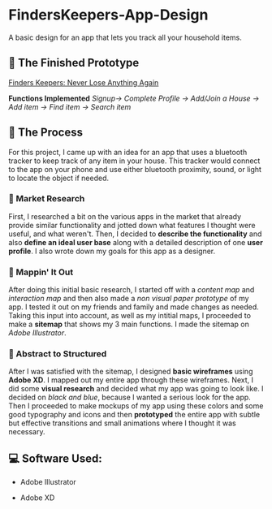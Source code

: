 # FindersKeepers-App-Design
A basic design for an app that lets you track all your household items.

## :checkered_flag: The Finished Prototype
[Finders Keepers: Never Lose Anything Again](https://xd.adobe.com/view/c294f05e-aada-4527-65b0-3f289212ac48-b4a5/)

**Functions Implemented**
*Signup-> Complete Profile -> Add/Join a House -> Add item -> Find item -> Search item*

## :memo: The Process

For this project, I came up with an idea for an app that uses a bluetooth tracker to keep track of any item in your house. This tracker would connect to the app on your phone and use either bluetooth proximity, sound, or light to locate the object if needed.

### :book: Market Research
First, I researched a bit on the various apps in the market that already provide similar functionality and jotted down what features I thought were useful, and what weren't. Then, I decided to **describe the functionality** and also **define an ideal user base** along with a detailed description of one **user profile**. I also wrote down my goals for this app as a designer.

### :round_pushpin: Mappin' It Out
After doing this initial basic research, I started off with a *content map* and *interaction map* and then also made a *non visual paper prototype* of my app. I tested it out on my friends and family and made changes as needed. Taking this input into account, as well as my intitial maps, I proceeded to make a **sitemap** that shows my 3 main functions. I made the sitemap on *Adobe Illustrator*.

### :art: Abstract to Structured
After I was satisfied with the sitemap, I designed **basic wireframes** using **Adobe XD**. I mapped out my entire app through these wireframes. Next, I did some **visual research** and decided what my app was going to look like. I decided on *black and blue*, because I wanted a serious look for the app. Then I proceeded to make mockups of my app using these colors and some good typography and icons and then **prototyped** the entire app with subtle but effective transitions and small animations where I thought it was necessary.

## :computer: Software Used:
- Adobe Illustrator

- Adobe XD
